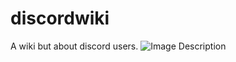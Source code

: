 # discordwiki
A wiki but about discord users. 
![Image Description](https://i.imgur.com/nPRolyq.png)

